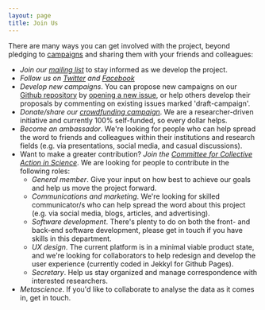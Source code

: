 ```yaml
---
layout: page
title: Join Us
---
```


There are many ways you can get involved with the project, beyond pledging to [campaigns](/) and sharing them with your friends and colleagues:

* *Join our [mailing list](http://eepurl.com/dFVBVz)* to stay informed as we develop the project.
* *Follow us on [Twitter](https://twitter.com/projectfok) and [Facebook](https://www.facebook.com/projectFOK/)* 
* *Develop new campaigns*. You can propose new campaigns on our [Github repository](https://github.com/FreeOurKnowledge/website/issues?q=is%3Aopen+is%3Aissue+label%3Adraft-campaign) by [opening a new issue](https://github.com/FreeOurKnowledge/community/issues/new/choose), or help others develop their proposals by commenting on existing issues marked 'draft-campaign'.
* *Donate/share our [crowdfunding campaign](https://www.gofundme.com/f/rpjkz-test)*. We are a researcher-driven initiative and currently 100% self-funded, so every dollar helps.
* *Become an ambassador*. We're looking for people who can help spread the word to friends and colleagues within their institutions and research fields (e.g. via presentations, social media, and casual discussions). 
* Want to make a greater contribution? *Join the [Committee for Collective Action in Science](https://freeourknowledge.org/committee)*. We are looking for people to contribute in the following roles:
  * *General member*. Give your input on how best to achieve our goals and help us move the project forward.
  * *Communications and marketing*. We're looking for skilled communicator/s who can help spread the word about this project (e.g. via social media, blogs, articles, and advertising).
  * *Software development*. There's plenty to do on both the front- and back-end software development, please get in touch if you have skills in this department.
  * *UX design*. The current platform is in a minimal viable product state, and we're looking for collaborators to help redesign and develop the user experience (currently coded in Jekkyl for Github Pages). 
  * *Secretary*. Help us stay organized and manage correspondence with interested researchers.
* *Metascience*. If you'd like to collaborate to analyse the data as it comes in, get in touch.
